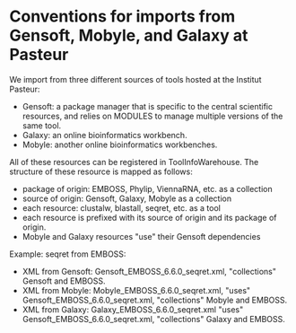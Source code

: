 Conventions for imports from Gensoft, Mobyle, and Galaxy at Pasteur
===================================================================

We import from three different sources of tools hosted at the Institut Pasteur:
* Gensoft: a package manager that is specific to the central scientific 
  resources, and relies on MODULES to manage multiple versions
  of the same tool.
* Galaxy: an online bioinformatics workbench.
* Mobyle: another online bioinformatics workbenches.

All of these resources can be registered in ToolInfoWarehouse. The structure of 
these resource is mapped as follows:
* package of origin: EMBOSS, Phylip, ViennaRNA, etc. as a collection
* source of origin: Gensoft, Galaxy, Mobyle as a collection
* each resource: clustalw, blastall, seqret, etc. as a tool
* each resource is prefixed with its source of origin and its package
  of origin.
* Mobyle and Galaxy resources "use" their Gensoft dependencies

Example: seqret from EMBOSS:
* XML from Gensoft: Gensoft_EMBOSS_6.6.0_seqret.xml,
  "collections" Gensoft and EMBOSS.
* XML from Mobyle: Mobyle_EMBOSS_6.6.0_seqret.xml, 
  "uses" Gensoft_EMBOSS_6.6.0_seqret.xml,
  "collections" Mobyle and EMBOSS.
* XML from Galaxy: Galaxy_EMBOSS_6.6.0_seqret.xml
  "uses" Gensoft_EMBOSS_6.6.0_seqret.xml,
  "collections" Galaxy and EMBOSS.
